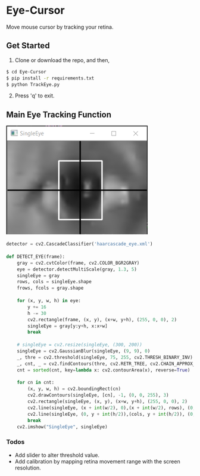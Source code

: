 # Eye-Cursor
Move mouse cursor by tracking your retina.

## Get Started
1. Clone or download the repo, and then,
```sh
$ cd Eye-Cursor
$ pip install -r requirements.txt
$ python TrackEye.py
```
2. Press 'q' to exit.

## Main Eye Tracking Function
![Screenshot](https://github.com/RitosomPal/Eye-Cursor/blob/master/screenshot/EyeTrack.png "Screenshot")
```py
detector = cv2.CascadeClassifier('haarcascade_eye.xml')

def DETECT_EYE(frame):
    gray = cv2.cvtColor(frame, cv2.COLOR_BGR2GRAY) 
    eye = detector.detectMultiScale(gray, 1.3, 5) 
    singleEye = gray
    rows, cols = singleEye.shape
    frows, fcols = gray.shape
    
    for (x, y, w, h) in eye:
        y += 16
        h -= 30
        cv2.rectangle(frame, (x, y), (x+w, y+h), (255, 0, 0), 2)
        singleEye = gray[y:y+h, x:x+w]
        break
        
    # singleEye = cv2.resize(singleEye, (300, 200))
    singleEye = cv2.GaussianBlur(singleEye, (9, 9), 0)
    _, thre = cv2.threshold(singleEye, 75, 255, cv2.THRESH_BINARY_INV) # Threshold value may varey due to environment light.
    _, cnt, _ = cv2.findContours(thre, cv2.RETR_TREE, cv2.CHAIN_APPROX_SIMPLE)
    cnt = sorted(cnt, key=lambda x: cv2.contourArea(x), reverse=True)
    
    for cn in cnt:
        (x, y, w, h) = cv2.boundingRect(cn)
        cv2.drawContours(singleEye, [cn], -1, (0, 0, 255), 3)
        cv2.rectangle(singleEye, (x, y), (x+w, y+h), (255, 0, 0), 2)
        cv2.line(singleEye, (x + int(w/2), 0),(x + int(w/2), rows), (0, 255, 0), 2)
        cv2.line(singleEye, (0, y + int(h/2)),(cols, y + int(h/2)), (0, 255, 0), 2)
        break
    cv2.imshow("SingleEye", singleEye)
```


### Todos

 - Add slider to alter threshold value.
 - Add calibration by mapping retina movement range with the screen resolution.
